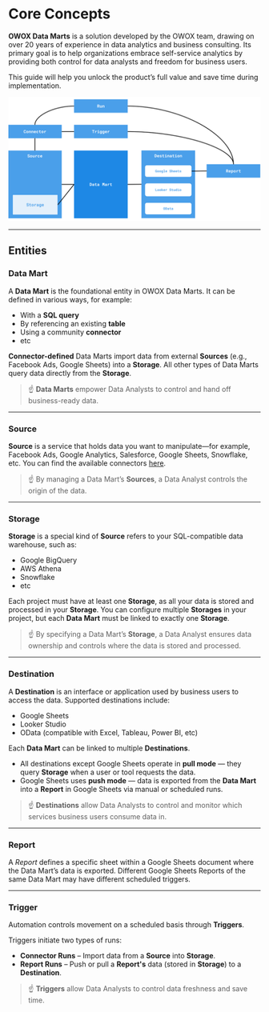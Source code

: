 # Core Concepts

**OWOX Data Marts** is a solution developed by the OWOX team, drawing on over 20 years of experience in data analytics and business consulting. Its primary goal is to help organizations embrace self-service analytics by providing both control for data analysts and freedom for business users.

This guide will help you unlock the product’s full value and save time during implementation.

![Core Concepts](../res/core-concepts.svg)

---
## Entities
### Data Mart

A **Data Mart** is the foundational entity in OWOX Data Marts. It can be defined in various ways, for example:

- With a **SQL query**
- By referencing an existing **table**
- Using a community **connector**
- etc

**Connector-defined** Data Marts import data from external **Sources** (e.g., Facebook Ads, Google Sheets) into a **Storage**.
All other types of Data Marts query data directly from the **Storage**.

> ☝️ **Data Marts** empower Data Analysts to control and hand off business-ready data.

---
### Source

**Source** is a service that holds data you want to manipulate—for example, Facebook Ads, Google Analytics, Salesforce, Google Sheets, Snowflake, etc. You can find the available connectors [here](https://docs.owox.com/#data-sources).

> ☝️ By managing a Data Mart’s **Sources**, a Data Analyst controls the origin of the data.

---
### Storage

**Storage** is a special kind of **Source** refers to your SQL-compatible data warehouse, such as:

- Google BigQuery
- AWS Athena
- Snowflake
- etc

Each project must have at least one **Storage**, as all your data is stored and processed in your **Storage**. You can configure multiple **Storages** in your project, but each **Data Mart** must be linked to exactly one **Storage**.

> ☝️ By specifying a Data Mart’s **Storage**, a Data Analyst ensures data ownership and controls where the data is stored and processed.

---
### Destination

A **Destination** is an interface or application used by business users to access the data. Supported destinations include:

- Google Sheets
- Looker Studio
- OData (compatible with Excel, Tableau, Power BI, etc)

Each **Data Mart** can be linked to multiple **Destinations**.

- All destinations except Google Sheets operate in **pull mode** — they query **Storage** when a user or tool requests the data.  
- Google Sheets uses **push mode** — data is exported from the **Data Mart** into a **Report** in Google Sheets via manual or scheduled runs.

> ☝️ **Destinations** allow Data Analysts to control and monitor which services business users consume data in.

---
### Report

A *Report* defines a specific sheet within a Google Sheets document where the Data Mart’s data is exported.
Different Google Sheets Reports of the same Data Mart may have different scheduled triggers.

---
### Trigger

Automation controls movement on a scheduled basis through **Triggers**.

Triggers initiate two types of runs:
- **Connector Runs** – Import data from a **Source** into **Storage**.  
- **Report Runs** – Push or pull a **Report's** data (stored in **Storage**) to a **Destination**.

> ☝️ **Triggers** allow Data Analysts to control data freshness and save time.
